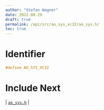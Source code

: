 ```yaml
---
author: "Stefan Wagner"
date: 2022-08-29
draft: true
permalink: /api/src/ao_sys_xc32/ao_sys.h/
toc: true
---
```


# Identifier

```c
#define AO_SYS_XC32
```

# Include Next

| [`ao_sys.h`](../ao_sys/ao_sys.h.md) |
